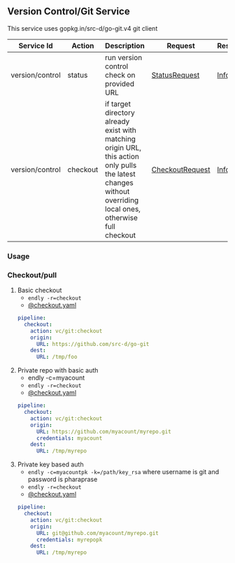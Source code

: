 ## Version Control/Git Service

This service uses gopkg.in/src-d/go-git.v4 git client


| Service Id | Action | Description | Request | Response |
| --- | --- | --- | --- | --- |
| version/control | status | run version control check on provided URL | [StatusRequest](serivce_contract.go) | [Info](serivce_contract.go)  |
| version/control | checkout | if target directory already  exist with matching origin URL, this action only pulls the latest changes without overriding local ones, otherwise full checkout | [CheckoutRequest](serivce_contract.go) | [Info](serivce_contract.go) |


### Usage


### Checkout/pull


1. Basic checkout
    * ```endly -r=checkout```
    * [@checkout.yaml](checkout.yaml)
    ```yaml
    pipeline:
      checkout:
        action: vc/git:checkout
        origin:
          URL: https://github.com/src-d/go-git
        dest:
          URL: /tmp/foo
    ```
2. Private repo with basic auth
    * endly -c=myacount
    * ```endly -r=checkout```
    * [@checkout.yaml](checkout_private.yaml)
    ```yaml
    pipeline:
      checkout:
        action: vc/git:checkout
        origin:
          URL: https://github.com/myacount/myrepo.git
          credentials: myacount
        dest:
          URL: /tmp/myrepo
    ```
3. Private key based auth
    * ```endly -c=myacountpk -k=/path/key_rsa```  where username is git and password is pharaprase  
    * ```endly -r=checkout``` 
    * [@checkout.yaml](checkout_pk.yaml)
    ```yaml
    pipeline:
      checkout:
        action: vc/git:checkout
        origin:
          URL: git@github.com/myacount/myrepo.git
          credentials: myrepopk
        dest:
          URL: /tmp/myrepo
    ```
